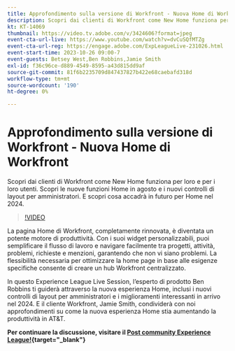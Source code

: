 ```yaml
---
title: Approfondimento sulla versione di Workfront - Nuova Home di Workfront
description: Scopri dai clienti di Workfront come New Home funziona per loro e per i loro utenti.
kt: KT-14069
thumbnail: https://video.tv.adobe.com/v/3424606?format=jpeg
event-cta-url-live: https://www.youtube.com/watch?v=dvCuSQfMTZg
event-cta-url-reg: https://engage.adobe.com/ExpLeagueLive-231026.html
event-start-time: 2023-10-26 09:00-7
event-guests: Betsey West,Ben Robbins,Jamie Smith
exl-id: f36c96ce-d889-4549-8595-a43d815dd9af
source-git-commit: 81f6b2235709d847437827b422e68caebafd318d
workflow-type: tm+mt
source-wordcount: '190'
ht-degree: 0%

---
```


# Approfondimento sulla versione di Workfront - Nuova Home di Workfront

Scopri dai clienti di Workfront come New Home funziona per loro e per i loro utenti. Scopri le nuove funzioni Home in agosto e i nuovi controlli di layout per amministratori. E scopri cosa accadrà in futuro per Home nel 2024.

>[!VIDEO](https://video.tv.adobe.com/v/3424606/?learn=on)

La pagina Home di Workfront, completamente rinnovata, è diventata un potente motore di produttività. Con i suoi widget personalizzabili, puoi semplificare il flusso di lavoro e navigare facilmente tra progetti, attività, problemi, richieste e menzioni, garantendo che non vi siano problemi. La flessibilità necessaria per ottimizzare la home page in base alle esigenze specifiche consente di creare un hub Workfront centralizzato.

In questo Experience League Live Session, l’esperto di prodotto Ben Robbins ti guiderà attraverso la nuova esperienza Home, inclusi i nuovi controlli di layout per amministratori e i miglioramenti interessanti in arrivo nel 2024. E il cliente Workfront, Jamie Smith, condividerà con noi approfondimenti su come la nuova esperienza Home stia aumentando la produttività in AT&amp;T.

**Per continuare la discussione, visitare il [Post community Experience League!](https://experienceleaguecommunities.adobe.com/t5/workfront-discussions/10-26-webinar-q-amp-a-thread-workfront-release-deep-dive-new/td-p/627470){target="_blank"}**
